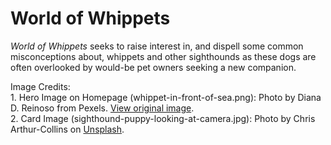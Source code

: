 # World of Whippets

*World of Whippets* seeks to raise interest in, and dispell some common misconceptions about, whippets and other sighthounds as these dogs are often overlooked by would-be pet owners seeking a new companion.


Image Credits:  
    1. Hero Image on Homepage (whippet-in-front-of-sea.png): Photo by Diana D. Reinoso from Pexels. [View original image](https://www.pexels.com/photo/black-and-white-short-coat-dog-73639).  
    2. Card Image (sighthound-puppy-looking-at-camera.jpg): Photo by Chris Arthur-Collins on [Unsplash](https://unsplash.com/photos/SZ3rC3M8L0k).